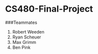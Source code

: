 # CS480-Final-Project
###Teammates
<ol>
<li>Robert Weeden</li>
<li>Ryan Scheuer</li>
<li>Max Grimm</li>
<li>Ben Pink</li>
</ol>
